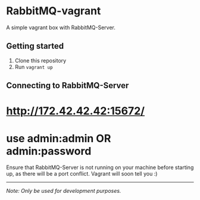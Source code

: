 # RabbitMQ-vagrant
A simple vagrant box with RabbitMQ-Server.

## Getting started
1. Clone this repository
2. Run `vagrant up`

## Connecting to RabbitMQ-Server
# http://172.42.42.42:15672/
# use admin:admin  OR admin:password

Ensure that RabbitMQ-Server is not running on your machine before starting up, as there will be a port conflict. Vagrant will soon tell you :)

---
_Note: Only be used for development purposes._



